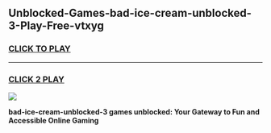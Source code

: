 
## Unblocked-Games-bad-ice-cream-unblocked-3-Play-Free-vtxyg
<h3>
<a href="https://premium76.site?title=bad-ice-cream-unblocked-3&ref=23A">CLICK TO PLAY</a></h3>
<hr>

<h3>
<a href="https://premium76.site?title=bad-ice-cream-unblocked-3&ref=23A">CLICK 2 PLAY</a>
  
</h3>

<a href="https://premium76.site?title=bad-ice-cream-unblocked-3&ref=23A"><img src="https://clearcache.store/games.png"></a>


**bad-ice-cream-unblocked-3 games unblocked: Your Gateway to Fun and Accessible Online Gaming**
